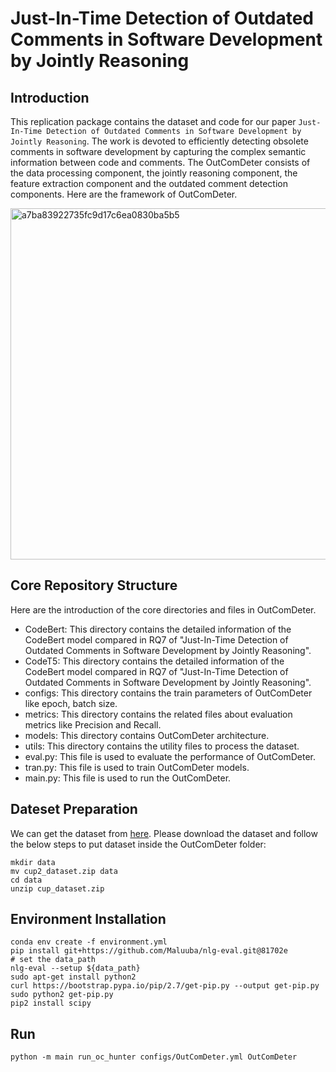 # Just-In-Time Detection of Outdated Comments in Software Development by Jointly Reasoning
## Introduction
This replication package contains the dataset and code for our paper `Just-In-Time Detection of Outdated Comments in Software Development by Jointly Reasoning`. The work is devoted to efficiently detecting obsolete comments in software development by capturing the complex semantic information between code and comments. The OutComDeter consists of the data processing component, the jointly reasoning component, the feature extraction component and the outdated comment detection components. Here are the framework of OutComDeter.

<img width="562" alt="a7ba83922735fc9d17c6ea0830ba5b5" src="https://github.com/morashroom/OC-Hunter/assets/98865514/1b97f1c9-474d-45af-94a5-34bd6359635d">


## Core Repository Structure
Here are the introduction of the core directories and files in OutComDeter. 
* CodeBert: This directory contains the detailed information of the CodeBert model compared in RQ7 of "Just-In-Time Detection of Outdated Comments in Software Development by Jointly Reasoning".
* CodeT5: This directory contains the detailed information of the CodeBert model compared in RQ7 of "Just-In-Time Detection of Outdated Comments in Software Development by Jointly Reasoning".
* configs: This directory contains the train parameters of OutComDeter like epoch, batch size.
* metrics: This directory contains the related files about evaluation metrics like Precision and Recall.
* models: This directory contains OutComDeter architecture.
* utils: This directory contains the utility files to process the dataset.
* eval.py: This file is used to evaluate the performance of OutComDeter. 
* tran.py: This file is used to train OutComDeter models.
* main.py: This file is used to run the OutComDeter.

## Dateset Preparation
We can get the dataset from [here](https://drive.google.com/drive/folders/1FKhZTQzkj-QpTdPE9f_L9Gn_pFP_EdBi). Please download the dataset and follow the below steps to put dataset inside the OutComDeter folder:
```
mkdir data
mv cup2_dataset.zip data
cd data
unzip cup_dataset.zip
```

## Environment Installation
```
conda env create -f environment.yml
pip install git+https://github.com/Maluuba/nlg-eval.git@81702e
# set the data_path
nlg-eval --setup ${data_path}
sudo apt-get install python2
curl https://bootstrap.pypa.io/pip/2.7/get-pip.py --output get-pip.py
sudo python2 get-pip.py
pip2 install scipy
```
## Run 
```
python -m main run_oc_hunter configs/OutComDeter.yml OutComDeter
```
